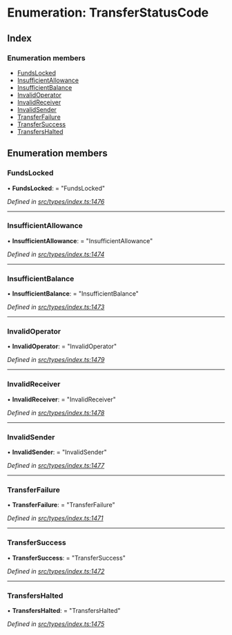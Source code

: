 # Enumeration: TransferStatusCode

## Index

### Enumeration members

* [FundsLocked](_types_index_.transferstatuscode.md#fundslocked)
* [InsufficientAllowance](_types_index_.transferstatuscode.md#insufficientallowance)
* [InsufficientBalance](_types_index_.transferstatuscode.md#insufficientbalance)
* [InvalidOperator](_types_index_.transferstatuscode.md#invalidoperator)
* [InvalidReceiver](_types_index_.transferstatuscode.md#invalidreceiver)
* [InvalidSender](_types_index_.transferstatuscode.md#invalidsender)
* [TransferFailure](_types_index_.transferstatuscode.md#transferfailure)
* [TransferSuccess](_types_index_.transferstatuscode.md#transfersuccess)
* [TransfersHalted](_types_index_.transferstatuscode.md#transfershalted)

## Enumeration members

###  FundsLocked

• **FundsLocked**: = "FundsLocked"

*Defined in [src/types/index.ts:1476](https://github.com/PolymathNetwork/polymath-sdk/blob/ade5412/src/types/index.ts#L1476)*

___

###  InsufficientAllowance

• **InsufficientAllowance**: = "InsufficientAllowance"

*Defined in [src/types/index.ts:1474](https://github.com/PolymathNetwork/polymath-sdk/blob/ade5412/src/types/index.ts#L1474)*

___

###  InsufficientBalance

• **InsufficientBalance**: = "InsufficientBalance"

*Defined in [src/types/index.ts:1473](https://github.com/PolymathNetwork/polymath-sdk/blob/ade5412/src/types/index.ts#L1473)*

___

###  InvalidOperator

• **InvalidOperator**: = "InvalidOperator"

*Defined in [src/types/index.ts:1479](https://github.com/PolymathNetwork/polymath-sdk/blob/ade5412/src/types/index.ts#L1479)*

___

###  InvalidReceiver

• **InvalidReceiver**: = "InvalidReceiver"

*Defined in [src/types/index.ts:1478](https://github.com/PolymathNetwork/polymath-sdk/blob/ade5412/src/types/index.ts#L1478)*

___

###  InvalidSender

• **InvalidSender**: = "InvalidSender"

*Defined in [src/types/index.ts:1477](https://github.com/PolymathNetwork/polymath-sdk/blob/ade5412/src/types/index.ts#L1477)*

___

###  TransferFailure

• **TransferFailure**: = "TransferFailure"

*Defined in [src/types/index.ts:1471](https://github.com/PolymathNetwork/polymath-sdk/blob/ade5412/src/types/index.ts#L1471)*

___

###  TransferSuccess

• **TransferSuccess**: = "TransferSuccess"

*Defined in [src/types/index.ts:1472](https://github.com/PolymathNetwork/polymath-sdk/blob/ade5412/src/types/index.ts#L1472)*

___

###  TransfersHalted

• **TransfersHalted**: = "TransfersHalted"

*Defined in [src/types/index.ts:1475](https://github.com/PolymathNetwork/polymath-sdk/blob/ade5412/src/types/index.ts#L1475)*
